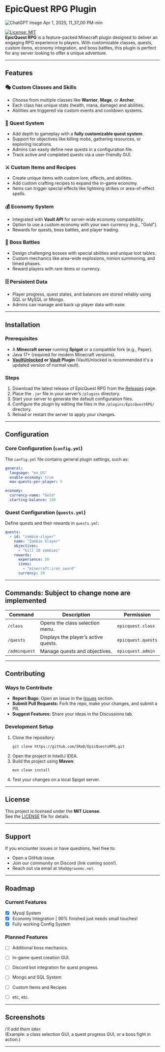 # **EpicQuest RPG Plugin**

![ChatGPT Image Apr 1, 2025, 11_37_00 PM-min](https://github.com/user-attachments/assets/d8bfbd54-83f3-4727-a008-1aed785dce3a)


[![License: MIT](https://img.shields.io/badge/License-MIT-blue.svg)](https://opensource.org/licenses/MIT)  
**EpicQuest RPG** is a feature-packed Minecraft plugin designed to deliver an engaging RPG experience to players. With customizable classes, quests, custom items, economy integration, and boss battles, this plugin is perfect for any server looking to offer a unique adventure.

---

## **Features**

### 🎭 **Custom Classes and Skills**
- Choose from multiple classes like **Warrior**, **Mage**, or **Archer**.
- Each class has unique stats (health, mana, damage) and abilities.
- Abilities are triggered via custom events and cooldown systems.

### 📜 **Quest System**
- Add depth to gameplay with a **fully customizable quest system**.
- Support for objectives like killing mobs, gathering resources, or exploring locations.
- Admins can easily define new quests in a configuration file.
- Track active and completed quests via a user-friendly GUI.

### ⚔️ **Custom Items and Recipes**
- Create unique items with custom lore, effects, and abilities.
- Add custom crafting recipes to expand the in-game economy.
- Items can trigger special effects like lightning strikes or area-of-effect spells.

### 💰 **Economy System**
- Integrated with **Vault API** for server-wide economy compatibility.
- Option to use a custom economy with your own currency (e.g., "Gold").
- Rewards for quests, boss battles, and player trading.

### 👹 **Boss Battles**
- Design challenging bosses with special abilities and unique loot tables.
- Custom mechanics like area-wide explosions, minion summoning, and timed phases.
- Reward players with rare items or currency.

### 🗄️ **Persistent Data**
- Player progress, quest states, and balances are stored reliably using SQL or MySQL or Mongo.
- Admins can manage and back up player data with ease.

---

## **Installation**

### Prerequisites
- A **Minecraft server** running **Spigot** or a compatible fork (e.g., Paper).
- Java 17+ (required for modern Minecraft versions).
- **[VaultUnlocked](https://modrinth.com/plugin/vaultunlocked) or [Vault](https://www.spigotmc.org/resources/vault.34315/) Plugin** (VaultUnlocked is recommended it's a updated version of normal vault).

### Steps
1. Download the latest release of EpicQuest RPG from the [Releases](https://github.com/5RoD/EpicQuestsRPG/releases) page.
2. Place the `.jar` file in your server’s `/plugins` directory.
3. Start your server to generate the default configuration files.
4. Configure the plugin by editing the files in the `/plugins/EpicQuestRPG/` directory.
5. Reload or restart the server to apply your changes.

---

## **Configuration**

### Core Configuration (`config.yml`)
The `config.yml` file contains general plugin settings, such as:
```yaml
general:
  language: "en_US"
  enable-economy: true
  max-quests-per-player: 5

economy:
  currency-name: "Gold"
  starting-balance: 100
```

### Quest Configuration (`quests.yml`)
Define quests and their rewards in `quests.yml`:
```yaml
quests:
  - id: "zombie-slayer"
    name: "Zombie Slayer"
    objectives:
      - "kill 10 zombies"
    rewards:
      experience: 50
      items:
        - "minecraft:iron_sword"
      currency: 20
```


---

## **Commands: Subject to change none are implemented**

| Command            | Description                          | Permission             |
|--------------------|--------------------------------------|-----------------------|
| `/class`           | Opens the class selection menu.      | `epicquest.class`     |
| `/quests`          | Displays the player’s active quests. | `epicquest.quests`    |
| `/adminquest`      | Manage quests and objectives.        | `epicquest.admin`     |


---

## **Contributing**

### Ways to Contribute
- **Report Bugs:** Open an issue in the [Issues](https://github.com/5RoD/EpicQuestsRPG/issues) section.
- **Submit Pull Requests:** Fork the repo, make your changes, and submit a PR.
- **Suggest Features:** Share your ideas in the Discussions tab.

### Development Setup
1. Clone the repository:
   ```bash
   git clone https://github.com/5RoD/EpicQuestsRPG.git
   ```
2. Open the project in IntelliJ IDEA.
3. Build the project using **Maven**:
   ```bash
   mvn clean install
   ```
4. Test your changes on a local Spigot server.

---

## **License**
This project is licensed under the **MIT License**.  
See the [LICENSE](https://github.com/5RoD/EpicQuestsRPG/blob/main/LICENSE) file for details.

---

## **Support**
If you encounter issues or have questions, feel free to:
- Open a GitHub issue.
- Join our community on Discord (link coming soon!).
- Reach out via email at `5RoD@gravemc.net`.

---

## **Roadmap**
### Current Features
- [x] Mysql System
- [x] Economy Integration | 90% finished just needs small touches!
- [x] Fully working Config System

### Planned Features
- [ ] Additional boss mechanics.
- [ ] In-game quest creation GUI.
- [ ] Discord bot integration for quest progress.
- [ ] Mongo and SQL System


- [ ] Custom Items and Recipes
- [ ] etc, etc.

---

## **Screenshots**
*i'll add them later.*  
(Example: a class selection GUI, a quest progress GUI, or a boss fight in action.)

---


